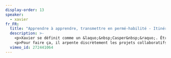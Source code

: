 ```yaml
---
display-order: 13
speaker:
  - xavier
fr_FR:
  title: "Apprendre à apprendre, transmettre en permé-habilité - Itinéraire nomade et fantôme"
  description: >-
    <p>Xavier se définit comme un &laquo;&nbsp;Casper&nbsp;&raquo;. Être un &laquo;&nbsp;Casper&nbsp;&raquo; signifie apprendre à apprendre en permanence et contribuer à un commun. Chercher à se détacher de l'égo (autant que faire se peut) pour proposer de nouvelles productions plus adaptées et soutenables.</p>
    <p>Pour faire ça, il arpente discrètement les projets collaboratifs. Résultat : un tas de connaissances et de compétences (techniques et humaines) que l'on ne trouve pas dans les cursus de formation habituels.</p>
  vimeo_id: 272441064
---
```

